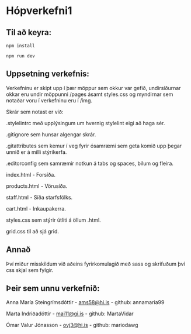 # Hópverkefni1

## Til að keyra:

	npm install

	npm run dev

## Uppsetning verkefnis:

Verkefninu er skipt upp í þær möppur sem okkur var gefið, undirsíðurnar okkar eru undir möppunni /pages ásamt styles.css og myndirnar sem notaðar voru í verkefninu eru í /img.

Skrár sem notast er við:

.stylelintrc með upplýsingum um hvernig stylelint eigi að haga sér.

.gitignore sem hunsar algengar skrár.

.gitattributes sem kemur í veg fyrir ósamræmi sem geta komið upp þegar unnið er á milli stýrikerfa.

.editorconfig sem samræmir notkun á tabs og spaces, bilum og fleira.

index.html - Forsíða.

products.html - Vörusíða.

staff.html - Síða starfsfólks.

cart.html - Inkaupakerra.

styles.css sem stýrir útliti á öllum .html.

grid.css til að sjá grid.

## Annað

Því miður misskildum við aðeins fyrirkomulagið með sass og skrifuðum því css skjal sem fylgir.

## Þeir sem unnu verkefnið:

Anna María Steingrímsdóttir - ams58@hi.is - github: annamaria99

Marta Indriðadóttir - mai11@gi.is - github: MartaVidar

Ómar Valur Jónasson - ovj3@hi.is  - github: mariodawg

